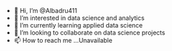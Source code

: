 - 👋 Hi, I’m @Albadru411
- 👀 I’m interested in data science and analytics
- 🌱 I’m currently learning applied data science
- 💞️ I’m looking to collaborate on data science projects
- 📫 How to reach me ...Unavailable

<!---
Albadru411/Albadru411 is a ✨ special ✨ repository because its `README.md` (this file) appears on your GitHub profile.
You can click the Preview link to take a look at your changes.
--->
